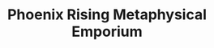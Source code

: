 ---
title: "Phoenix Rising Metaphysical Emporium"
url: /langley/phoenix-rising-metaphysical-emporium/
shop: religion
---